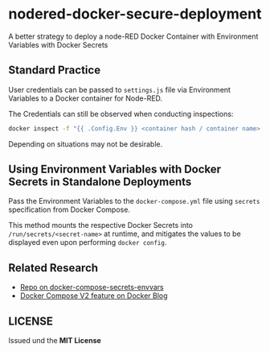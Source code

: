 # nodered-docker-secure-deployment

A better strategy to deploy a node-RED Docker Container with Environment Variables with Docker Secrets

## Standard Practice

User credentials can be passed to `settings.js` file via Environment Variables to a Docker container for Node-RED.

The Credentials can still be observed when conducting inspections:

```bash
docker inspect -f "{{ .Config.Env }} <container hash / container name>
```
Depending on situations may not be desirable.

## Using Environment Variables with Docker Secrets in Standalone Deployments

Pass the Environment Variables to the `docker-compose.yml` file using `secrets` specification from Docker Compose.

This method mounts the respective Docker Secrets into `/run/secrets/<secret-name>` at runtime, and mitigates the 
values to be displayed even upon performing `docker config`.

## Related Research

- [Repo on docker-compose-secrets-envvars](https://github.com/shantanoo-desai/docker-compose-secrets-envvars)
- [Docker Compose V2 feature on Docker Blog](https://www.docker.com/blog/new-docker-compose-v2-and-v1-deprecation/)

## LICENSE

Issued und the __MIT License__

